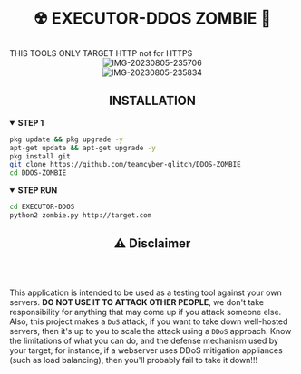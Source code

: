 <h1 align="center">☢ EXECUTOR-DDOS ZOMBIE 🧟</h1><br> 
THIS TOOLS ONLY TARGET HTTP not for HTTPS
<div align="center">

<img src="https://i.ibb.co/k3phGgc/IMG-20230805-235706.jpg" alt="IMG-20230805-235706" border="0">

</div>
<div align="center">

<img src="https://i.ibb.co/q7Ft1SK/IMG-20230805-235834.jpg" alt="IMG-20230805-235834" border="0">

</div>
<h2 align="center">INSTALLATION</h2>
<details open>
  <summary><strong> STEP 1 </strong></summary>

  ```bash
  pkg update && pkg upgrade -y
  apt-get update && apt-get upgrade -y
  pkg install git
  git clone https://github.com/teamcyber-glitch/DDOS-ZOMBIE
  cd DDOS-ZOMBIE
  ```
  </details>

<details open>
  <summary><strong> STEP RUN </strong></summary>

  ```bash
  cd EXECUTOR-DDOS
  python2 zombie.py http://target.com
  ```
  </details>

<div align="center">
  <h2>⚠ Disclaimer</h2><br>
</div>
<br>

This application is intended to be used as a testing tool against your own servers. **DO NOT USE IT TO ATTACK OTHER PEOPLE**, we don't take responsibility for anything that may come up if you attack someone else. Also, this project makes a `DoS` attack, if you want to take down well-hosted servers, then it's up to you to scale the attack using a `DDoS` approach. Know the limitations of what you can do, and the defense mechanism used by your target; for instance, if a webserver uses DDoS mitigation appliances (such as load balancing), then you'll probably fail to take it down!!!

